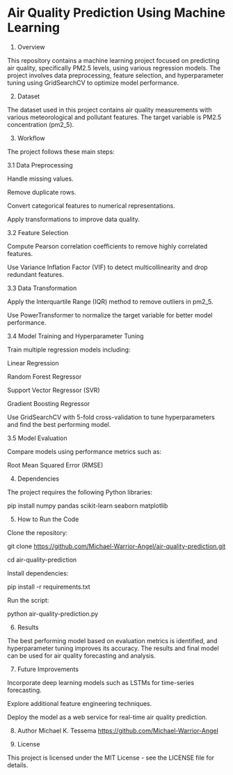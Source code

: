 # Air Quality Prediction Using Machine Learning

1. Overview

This repository contains a machine learning project focused on predicting air quality, specifically PM2.5 levels, using various regression models. The project involves data preprocessing, feature selection, and hyperparameter tuning using GridSearchCV to optimize model performance.


2. Dataset

The dataset used in this project contains air quality measurements with various meteorological and pollutant features. The target variable is PM2.5 concentration (pm2_5).


3. Workflow

The project follows these main steps:

3.1 Data Preprocessing

Handle missing values.

Remove duplicate rows.

Convert categorical features to numerical representations.

Apply transformations to improve data quality.


3.2 Feature Selection

Compute Pearson correlation coefficients to remove highly correlated features.

Use Variance Inflation Factor (VIF) to detect multicollinearity and drop redundant features.


3.3 Data Transformation

Apply the Interquartile Range (IQR) method to remove outliers in pm2_5.

Use PowerTransformer to normalize the target variable for better model performance.


3.4 Model Training and Hyperparameter Tuning

Train multiple regression models including:

Linear Regression

Random Forest Regressor

Support Vector Regressor (SVR)

Gradient Boosting Regressor

Use GridSearchCV with 5-fold cross-validation to tune hyperparameters and find the best performing model.


3.5 Model Evaluation

Compare models using performance metrics such as:

Root Mean Squared Error (RMSE)


4. Dependencies

The project requires the following Python libraries:

pip install numpy pandas scikit-learn seaborn matplotlib


5. How to Run the Code

Clone the repository:

git clone https://github.com/Michael-Warrior-Angel/air-quality-prediction.git

cd air-quality-prediction

Install dependencies:

pip install -r requirements.txt

Run the script:

python air-quality-prediction.py


6. Results

The best performing model based on evaluation metrics is identified, and hyperparameter tuning improves its accuracy. The results and final model can be used for air quality forecasting and analysis.


7. Future Improvements

Incorporate deep learning models such as LSTMs for time-series forecasting.

Explore additional feature engineering techniques.

Deploy the model as a web service for real-time air quality prediction.


8. Author
Michael K. Tessema
https://github.com/Michael-Warrior-Angel


9. License

This project is licensed under the MIT License - see the LICENSE file for details.
